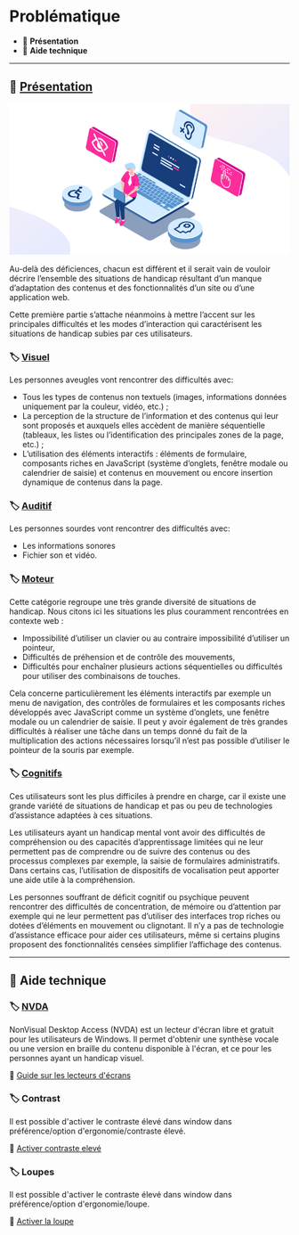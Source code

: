 # Problématique

*  🔖 **Présentation**
*  🔖 **Aide technique**

___

## 📑 [Présentation](https://disic.github.io/guide-impacts_utilisateurs/personnes.html)

![image](https://raw.githubusercontent.com/seeren-training/RGAA/master/wiki/resources/rgaa.jpg)

Au-delà des déficiences, chacun est différent et il serait vain de vouloir décrire l’ensemble des situations de handicap résultant d’un manque d’adaptation des contenus et des fonctionnalités d’un site ou d’une application web.

Cette première partie s’attache néanmoins à mettre l’accent sur les principales difficultés et les modes d’interaction qui caractérisent les situations de handicap subies par ces utilisateurs.

### 🏷️ **[Visuel](https://disic.github.io/guide-impacts_utilisateurs/handicap-visuel.html)**

Les personnes aveugles vont rencontrer des difficultés avec:
* Tous les types de contenus non textuels (images, informations données uniquement par la couleur, vidéo, etc.) ;
* La perception de la structure de l’information et des contenus qui leur sont proposés et auxquels elles accèdent de manière séquentielle (tableaux, les listes ou l’identification des principales zones de la page, etc.) ;
* L’utilisation des éléments interactifs : éléments de formulaire, composants riches en JavaScript (système d’onglets, fenêtre modale ou calendrier de saisie) et contenus en mouvement ou encore insertion dynamique de contenus dans la page.

### 🏷️ **[Auditif](https://disic.github.io/guide-impacts_utilisateurs/handicap-auditif.html)**

Les personnes sourdes vont rencontrer des difficultés avec:
* Les informations sonores
* Fichier son et vidéo.

### 🏷️ **[Moteur](https://disic.github.io/guide-impacts_utilisateurs/handicap-moteur.html)**

Cette catégorie regroupe une très grande diversité de situations de handicap. Nous citons ici les situations les plus couramment rencontrées en contexte web :

* Impossibilité d’utiliser un clavier ou au contraire impossibilité d’utiliser un pointeur,
* Difficultés de préhension et de contrôle des mouvements,
* Difficultés pour enchaîner plusieurs actions séquentielles ou difficultés pour utiliser des combinaisons de touches.

Cela concerne particulièrement les éléments interactifs par exemple un menu de navigation, des contrôles de formulaires et les composants riches développés avec JavaScript comme un système d’onglets, une fenêtre modale ou un calendrier de saisie. Il peut y avoir également de très grandes difficultés à réaliser une tâche dans un temps donné du fait de la multiplication des actions nécessaires lorsqu’il n’est pas possible d’utiliser le pointeur de la souris par exemple.

### 🏷️ **[Cognitifs](https://disic.github.io/guide-impacts_utilisateurs/handicap-mental.html)**

Ces utilisateurs sont les plus difficiles à prendre en charge, car il existe une grande variété de situations de handicap et pas ou peu de technologies d’assistance adaptées à ces situations.

Les utilisateurs ayant un handicap mental vont avoir des difficultés de compréhension ou des capacités d’apprentissage limitées qui ne leur permettent pas de comprendre ou de suivre des contenus ou des processus complexes par exemple, la saisie de formulaires administratifs. Dans certains cas, l’utilisation de dispositifs de vocalisation peut apporter une aide utile à la compréhension.

Les personnes souffrant de déficit cognitif ou psychique peuvent rencontrer des difficultés de concentration, de mémoire ou d’attention par exemple qui ne leur permettent pas d’utiliser des interfaces trop riches ou dotées d’éléments en mouvement ou clignotant. Il n’y a pas de technologie d’assistance efficace pour aider ces utilisateurs, même si certains plugins proposent des fonctionnalités censées simplifier l’affichage des contenus.

___

## 📑 Aide technique

### 🏷️ **[NVDA](https://www.nvda-fr.org/article.php?id=21)**

NonVisual Desktop Access (NVDA) est un lecteur d'écran libre et gratuit pour les utilisateurs de Windows. Il permet d'obtenir une synthèse vocale ou une version en braille du contenu disponible à l'écran, et ce pour les personnes ayant un handicap visuel. 

🔗 [Guide sur les lecteurs d'écrans](https://disic.github.io/guide-lecteurs_ecran/lecteur-ecran.html)

### 🏷️ **Contrast**

Il est possible d'activer le contraste élevé dans window dans préférence/option d'ergonomie/contraste élevé.

🔗 [Activer contraste elevé](https://support.microsoft.com/fr-fr/office/activer-ou-d%C3%A9sactiver-le-mode-contraste-%C3%A9lev%C3%A9-dans-windows-909e9d89-a0f9-a3a9-b993-7a6dcee85025)

### 🏷️ **Loupes**

Il est possible d'activer le contraste élevé dans window dans préférence/option d'ergonomie/loupe.

🔗 [Activer la loupe](https://support.microsoft.com/fr-fr/windows/utiliser-la-loupe-pour-mieux-voir-les-%C3%A9l%C3%A9ments-%C3%A0-l-%C3%A9cran-414948ba-8b1c-d3bd-8615-0e5e32204198)
